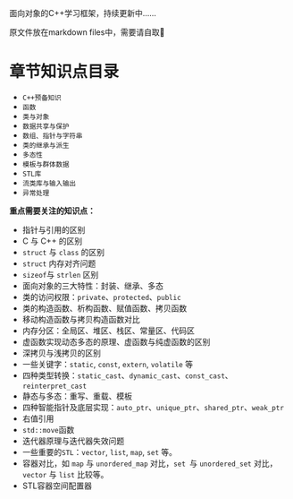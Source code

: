 面向对象的C++学习框架，持续更新中……

原文件放在markdown files中，需要请自取🙌

# 章节知识点目录

+ `C++预备知识`
+ `函数`
+ `类与对象`
+ `数据共享与保护`
+ `数组、指针与字符串`
+ `类的继承与派生`
+ `多态性`
+ `模板与群体数据`
+ `STL库`
+ `流类库与输入输出`
+ `异常处理` 

**重点需要关注的知识点：**  

+ 指针与引用的区别
+ C 与 C++ 的区别
+ `struct` 与 `class` 的区别
+ `struct` 内存对齐问题
+ `sizeof`与 `strlen` 区别
+ 面向对象的三大特性：封装、继承、多态
+ 类的访问权限：`private`、`protected`、`public`
+ 类的构造函数、析构函数、赋值函数、拷贝函数
+ 移动构造函数与拷贝构造函数对比
+ 内存分区：全局区、堆区、栈区、常量区、代码区
+ 虚函数实现动态多态的原理、虚函数与纯虚函数的区别
+ 深拷贝与浅拷贝的区别
+ 一些关键字：`static`, `const`, `extern`, `volatile` 等
+ 四种类型转换：`static_cast`、`dynamic_cast`、`const_cast`、`reinterpret_cast`
+ 静态与多态：重写、重载、模板
+ 四种智能指针及底层实现：`auto_ptr`、`unique_ptr`、`shared_ptr`、`weak_ptr`
+ 右值引用
+ `std::move`函数
+ 迭代器原理与迭代器失效问题
+ 一些重要的`STL`：`vector`, `list`, `map`, `set` 等。
+ 容器对比，如 `map` 与 `unordered_map` 对比，`set `与 `unordered_set` 对比，`vector` 与 `list` 比较等。
+ STL容器空间配置器
